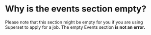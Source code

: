 # Why is the events section empty?

Please note that this section might be empty for you if you are using Superset to apply for a job. The empty Events section **is not an error.**
